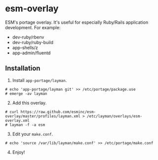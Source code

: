 esm-overlay
===========

ESM's portage overlay. It's useful for especially Ruby/Rails application development. For example:

* dev-ruby/rbenv
* dev-ruby/ruby-build
* app-shells/z
* app-admin/fluentd

## Installation

1. Install `app-portage/layman`.

```
# echo 'app-portage/layman git' >> /etc/portage/package.use
# emerge -av layman
```

2. Add this overlay.

```
# curl https://raw.github.com/esminc/esm-overlay/master/profiles/layman.xml > /etc/layman/overlays/esm-overlay.xml
# layman -f -a esm
```

3. Edit your `make.conf`.

```
# echo 'source /var/lib/layman/make.conf' >> /etc/portage/make.conf
```

4. Enjoy!

